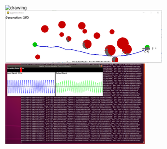 <img src="https://github.com/estods3/JetTank/blob/master/documentation/linefollowing.gif" alt="drawing" width="300"/><img src="https://github.com/estods3/PathPlanning-withGeneticAI/blob/master/pics/gen280.PNG" alt="drawing" width="550"/><img src="https://github.com/estods3/Sampling-usingNyquistTheorem/blob/master/screenshots/FrequencyGreaterThanNyquist.png" alt="drawing" width="449"/>

<!--
**estods3/estods3** is a ✨ _special_ ✨ repository because its `README.md` (this file) appears on your GitHub profile.
-->
